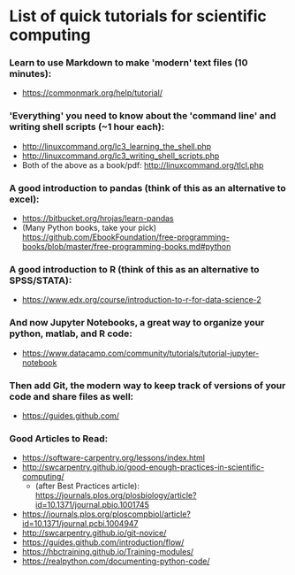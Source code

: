# List of quick tutorials for scientific computing

### Learn to use Markdown to make 'modern' text files (10 minutes):
- https://commonmark.org/help/tutorial/

### 'Everything' you need to know about the 'command line' and writing shell scripts (~1 hour each):
- http://linuxcommand.org/lc3_learning_the_shell.php
- http://linuxcommand.org/lc3_writing_shell_scripts.php
 - Both of the above as a book/pdf: http://linuxcommand.org/tlcl.php

### A good introduction to pandas (think of this as an alternative to excel):
- https://bitbucket.org/hrojas/learn-pandas
- (Many Python books, take your pick) https://github.com/EbookFoundation/free-programming-books/blob/master/free-programming-books.md#python

### A good introduction to R (think of this as an alternative to SPSS/STATA):
- https://www.edx.org/course/introduction-to-r-for-data-science-2

### And now Jupyter Notebooks, a great way to organize your python, matlab, and R code:
- https://www.datacamp.com/community/tutorials/tutorial-jupyter-notebook

### Then add Git, the modern way to keep track of versions of your code and share files as well:
- https://guides.github.com/



### Good Articles to Read:
- https://software-carpentry.org/lessons/index.html
- http://swcarpentry.github.io/good-enough-practices-in-scientific-computing/
  - (after Best Practices article): https://journals.plos.org/plosbiology/article?id=10.1371/journal.pbio.1001745
- https://journals.plos.org/ploscompbiol/article?id=10.1371/journal.pcbi.1004947
- http://swcarpentry.github.io/git-novice/
- https://guides.github.com/introduction/flow/
- https://hbctraining.github.io/Training-modules/
- https://realpython.com/documenting-python-code/
